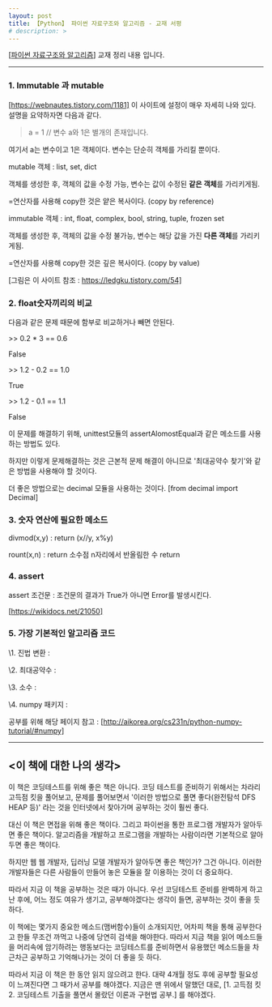 ```yaml
---
layout: post
title: 【Python】 파이썬 자료구조와 알고리즘 - 교재 서평 
# description: > 
---
```

[[파이썬 자료구조와 알고리즘](http://www.yes24.com/Product/Goods/74971408)] 교재 정리 내용 입니다. 

------

###  **1. Immutable 과 mutable**

[https://webnautes.tistory.com/1181] 이 사이트에 설정이 매우 자세히 나와 있다. 설명을 요약하자면 다음과 같다.

> a = 1 // 변수 a와 1은 별개의 존재입니다.

여기서 a는 변수이고 1은 객체이다. 변수는 단순히 객체를 가리킬 뿐이다. 

 

mutable 객체 : list, set, dict

객체를 생성한 후, 객체의 값을 수정 가능, 변수는 값이 수정된 **같은 객체**를 가리키게됨.

=연산자를 사용해 copy한 것은 얕은 복사이다. (copy by reference)

 

immutable 객체 : int, float, complex, bool, string, tuple, frozen set

객체를 생성한 후, 객체의 값을 수정 불가능, 변수는 해당 값을 가진 **다른 객체**를 가리키게됨.

=연산자를 사용해 copy한 것은 깊은 복사이다. (copy by value)

 

[그림은 이 사이트 참조 : https://ledgku.tistory.com/54]

 

### **2. float숫자끼리의 비교**

다음과 같은 문제 때문에 함부로 비교하거나 빼면 안된다.

\>> 0.2 * 3 == 0.6

False

\>> 1.2 - 0.2 == 1.0

True

\>> 1.2 - 0.1 == 1.1

False

이 문제를 해결하기 위해, unittest모듈의 assertAlomostEqual과 같은 메소드를 사용하는 방법도 있다.

하지만 이렇게 문제해결하는 것은 근본적 문제 해결이 아니므로 '최대공약수 찾기'와 같은 방법을 사용해야 할 것이다.

더 좋은 방법으로는 decimal 모듈을 사용하는 것이다. [from decimal import Decimal] 

 

### **3. 숫자 연산에 필요한 메소드**

divmod(x,y) : return (x//y, x%y)

rount(x,n) : return 소수점 n자리에서 반올림한 수 return

 

### **4. assert** 

assert 조건문 : 조건문의 결과가 True가 아니면 Error를 발생시킨다.

[https://wikidocs.net/21050]

 

### **5. 가장 기본적인 알고리즘 코드**

\1. 진법 변환 : 

\2. 최대공약수 :

\3. 소수 : 

\4. numpy 패키지 : 

공부를 위해 해당 페이지 참고 : [http://aikorea.org/cs231n/python-numpy-tutorial/#numpy]



***

## **<이 책에 대한 나의 생각>**

이 책은 코딩테스트를 위해 좋은 책은 아니다. 코딩 테스트를 준비하기 위해서는 차라리 고득점 킷을 풀어보고, 문제를 풀어보면서 '이러한 방법으로 풀면 좋다(완전탐석 DFS HEAP 등)' 라는 것을 인터넷에서 찾아가며 공부하는 것이 훨씬 좋다. 

대신 이 책은 면접을 위해 좋은 책이다. 그리고 파이썬을 통한 프로그램 개발자가 알아두면 좋은 책이다. 알고리즘을 개발하고 프로그램을 개발하는 사람이라면 기본적으로 알아두면 좋은 책이다.

하지만 웹 웹 개발자, 딥러닝 모델 개발자가 알아두면 좋은 책인가? 그건 아니다. 이러한 개발자들은 다른 사람들이 만들어 놓은 모듈을 잘 이용하는 것이 더 중요하다.

따라서 지금 이 책을 공부하는 것은 때가 아니다. 우선 코딩테스트 준비를 완벽하게 하고 난 후에, 어느 정도 여유가 생기고, 공부해야겠다는 생각이 들면, 공부하는 것이 좋을 듯 하다.

이 책에는 몇가지 중요한 메소드(맴버함수)들이 소개되지만, 어차피 책을 통해 공부한다고 한들 무조건 까먹고 나중에 당연히 검색을 해야한다. 따라서 지금 책을 읽어 메소드들을 머리속에 암기하려는 행동보다는 코딩테스트를 준비하면서 유용했던 메소드들을 차근차근 공부하고 기억해나가는 것이 더 좋을 듯 하다.

따라서 지금 이 책은 한 동안 읽지 않으려고 한다. 대략 4개월 정도 후에 공부할 필요성이 느껴진다면 그 때가서 공부를 해야겠다. 지금은 맨 위에서 말했던 대로, [1. 고득점 킷 2. 코딩테스트 기출을 풀면서 몰랐던 이론과 구현법 공부.] 를 해야겠다.

 